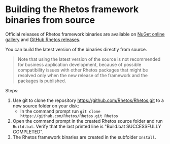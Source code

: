 # Building the Rhetos framework binaries from source

Official releases of Rhetos framework binaries are available on
[NuGet online gallery](https://www.nuget.org/packages?q=rhetos)
and [GitHub Rhetos releases](https://github.com/Rhetos/Rhetos/releases).

You can build the latest version of the binaries directly from source.

> Note that using the latest version of the source is not recommended for business application development,
  because of possible compatibility issues with other Rhetos packages that
  might be resolved only when the new release of the framework and the packages is published.

Steps:

1. Use git to clone the repository <https://github.com/Rhetos/Rhetos.git> to a new source folder on your disk:
   * In the command prompt run `git clone https://github.com/Rhetos/Rhetos.git Rhetos`
2. Open the command prompt in the created Rhetos source folder and run `Build.bat`.
   Verify that the last printed line is "Build.bat SUCCESSFULLY COMPLETED".
3. The Rhetos framework binaries are created in the subfolder `Install`.
